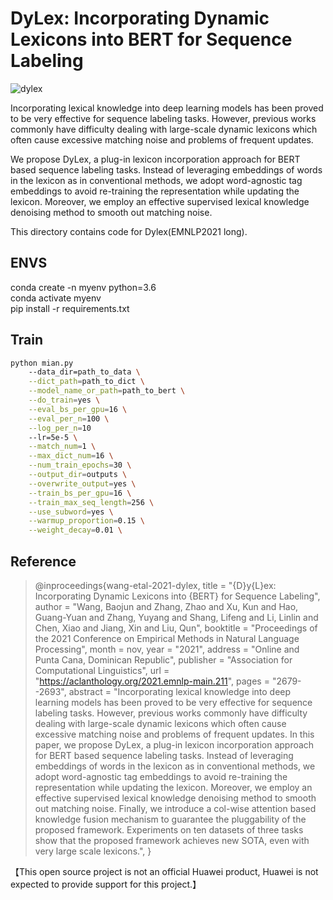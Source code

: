 # DyLex: Incorporating Dynamic Lexicons into BERT for Sequence Labeling
![dylex](dylex-overall.png)

Incorporating lexical knowledge into deep learning models has been proved to be very effective for sequence labeling tasks. However, previous works commonly have difficulty dealing with large-scale dynamic lexicons which often cause excessive matching noise and problems of frequent updates. 

We propose DyLex, a plug-in lexicon incorporation approach for BERT based sequence labeling tasks. Instead of leveraging embeddings of words in the lexicon as in conventional methods, we adopt word-agnostic tag embeddings to avoid re-training the representation while updating the lexicon. Moreover, we employ an effective supervised lexical knowledge denoising method to smooth out matching noise.

This directory contains code for Dylex(EMNLP2021 long).

## ENVS
conda create -n myenv python=3.6  
conda activate myenv  
pip install -r requirements.txt  

## Train

```bash
python mian.py 
    --data_dir=path_to_data \
    --dict_path=path_to_dict \
    --model_name_or_path=path_to_bert \
    --do_train=yes \
    --eval_bs_per_gpu=16 \
    --eval_per_n=100 \
    --log_per_n=10
    --lr=5e-5 \
    --match_num=1 \
    --max_dict_num=16 \
    --num_train_epochs=30 \
    --output_dir=outputs \
    --overwrite_output=yes \
    --train_bs_per_gpu=16 \
    --train_max_seq_length=256 \
    --use_subword=yes \
    --warmup_proportion=0.15 \
    --weight_decay=0.01 \
```

## Reference 
> @inproceedings{wang-etal-2021-dylex,
    title = "{D}y{L}ex: Incorporating Dynamic Lexicons into {BERT} for Sequence Labeling",
    author = "Wang, Baojun  and
      Zhang, Zhao  and
      Xu, Kun  and
      Hao, Guang-Yuan  and
      Zhang, Yuyang  and
      Shang, Lifeng  and
      Li, Linlin  and
      Chen, Xiao  and
      Jiang, Xin  and
      Liu, Qun",
    booktitle = "Proceedings of the 2021 Conference on Empirical Methods in Natural Language Processing",
    month = nov,
    year = "2021",
    address = "Online and Punta Cana, Dominican Republic",
    publisher = "Association for Computational Linguistics",
    url = "https://aclanthology.org/2021.emnlp-main.211",
    pages = "2679--2693",
    abstract = "Incorporating lexical knowledge into deep learning models has been proved to be very effective for sequence labeling tasks. However, previous works commonly have difficulty dealing with large-scale dynamic lexicons which often cause excessive matching noise and problems of frequent updates. In this paper, we propose DyLex, a plug-in lexicon incorporation approach for BERT based sequence labeling tasks. Instead of leveraging embeddings of words in the lexicon as in conventional methods, we adopt word-agnostic tag embeddings to avoid re-training the representation while updating the lexicon. Moreover, we employ an effective supervised lexical knowledge denoising method to smooth out matching noise. Finally, we introduce a col-wise attention based knowledge fusion mechanism to guarantee the pluggability of the proposed framework. Experiments on ten datasets of three tasks show that the proposed framework achieves new SOTA, even with very large scale lexicons.",
}

【This open source project is not an official Huawei product, Huawei is not expected to provide support for this project.】